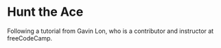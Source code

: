 # Hunt the Ace

Following a tutorial from Gavin Lon, who is a contributor and instructor at freeCodeCamp.
